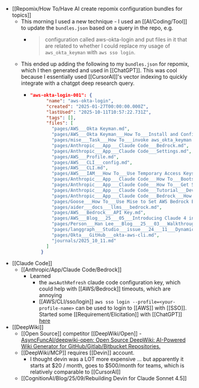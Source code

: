 - [[Repomix/How To/Have AI create repomix configuration bundles for topics]]
	- This morning I used a new technique - I used an [[AI/Coding/Tool]] to update the `bundles.json` based on a query in the repo, e.g.
		- >  configuration called aws-okta-login and put files in it that are related to whether I could replace my usage of `aws_okta_keyman` with `aws sso login`.
	- This ended up adding the following to my `bundles.json` for repomix, which I then generated and used in [[ChatGPT]]. This was cool because I essentially used [[CursorAI]]'s vector indexing to quickly integrate with a chatgpt deep research query.
		- ```json
		  "aws-okta-login-001": {
		        "name": "aws-okta-login",
		        "created": "2025-01-27T00:00:00.000Z",
		        "lastUsed": "2025-10-11T10:57:22.731Z",
		        "tags": [],
		        "files": [
		          "pages/AWS___Okta Keyman.md",
		          "pages/AWS___Okta Keyman___How To___Install and Configure for Bedrock.md",
		          "pages/mise___Task___How To___invoke aws_okta_keyman from mise with a configuration that references a default AWS account.md",
		          "pages/Anthropic___App___Claude Code___Bedrock.md",
		          "pages/Anthropic___App___Claude Code___Settings.md",
		          "pages/AWS___Profile.md",
		          "pages/AWS___CLI___config.md",
		          "pages/AWS___CLI.md",
		          "pages/AWS___IAM___How To___Use Temporary Access Keys.md",
		          "pages/Anthropic___App___Claude Code___How To___Bootstrap Claude Code with Mise + UV-Powered Okta Role Assumption.md",
		          "pages/Anthropic___App___Claude Code___How To___Get Started with AWS Bedrock.md",
		          "pages/Anthropic___App___Claude Code___Tutorial___Dev Team Quickstart with Vue and AWS Bedrock.md",
		          "pages/Anthropic___App___Claude Code___Bedrock___How To___Enable Prompt Caching.md",
		          "pages/Goose___How To___Use Mise to Set AWS Bedrock Env Vars for Desktop App.md",
		          "pages/aider___docs___llms___bedrock.md",
		          "pages/AWS___Bedrock___API Key.md",
		          "pages/AWS___Blog___25___05___Introducing Claude 4 in Amazon Bedrock.md",
		          "pages/Person___Han Lee___Blog___25___03___Walkthrough%3A Setting Up Claude Code on Amazon Bedrock.md",
		          "pages/langgraph___Studio___issue___24___11___Dynamic AWS Creds in LangGraph Studio.md",
		          "pages/Okta___GitHub___okta-aws-cli.md",
		          "journals/2025_10_11.md"
		        ]
		      }
		  ```
- [[Claude Code]]
	- [[Anthropic/App/Claude Code/Bedrock]]
		- Learned
			- the `awsAuthRefresh` claude code configuration key, which could help with [[AWS/Bedrock]] timeouts, which are annoying
			- [[AWS/CLI/sso/login]] `aws sso login --profile=<your-profile-name>` can be used to login to [[AWS]] with [[SSO]]. Started some [[Requirement/Elicitation]] with [[ChatGPT]] [here](https://chatgpt.com/g/g-p-689b98419e0c8191afc93b5d420e904c-bmad/c/68ea3830-b3e0-8328-b712-a4f47fc3655b)
- [[DeepWiki]]
	- [[Open Source]] competitor [[DeepWiki/Open]] - [AsyncFuncAI/deepwiki-open: Open Source DeepWiki: AI-Powered Wiki Generator for GitHub/Gitlab/Bitbucket Repositories.](https://github.com/AsyncFuncAI/deepwiki-open)
	- [[DeepWiki/MCP]] requires [[Devin]] account.
		- I thought devin was a LOT more expensive ... but apparently it starts at $20 / month, goes to $500/month for teams, which is relatively comparable to [[CursorAI]]
	- [[CognitionAI/Blog/25/09/Rebuilding Devin for Claude Sonnet 4.5]]